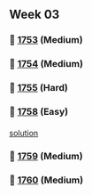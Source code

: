 ## Week 03
### 👀 [1753](https://leetcode.com/problemset/all/?search=1753&page=1) (Medium)
####
####
### 👀 [1754](https://leetcode.com/problemset/all/?search=1754&page=1) (Medium)
####
####
### 👀 [1755](https://leetcode.com/problemset/all/?search=1755&page=1) (Hard)
####
####
### 👀 [1758](https://leetcode.com/problemset/all/?search=1758&page=1) (Easy)
####
[solution](https://github.com/KimHunJin/Study-Book/blob/master/algorithm/src/leetcode/LC_1758.ts)
####
### 👀 [1759](https://leetcode.com/problemset/all/?search=1759&page=1) (Medium)
####
####
### 👀 [1760](https://leetcode.com/problemset/all/?search=1760&page=1) (Medium)
####
####
